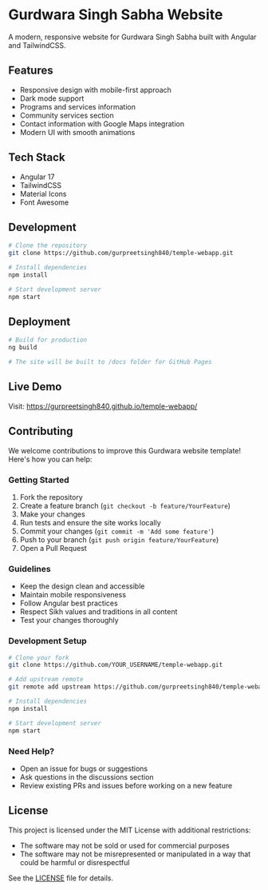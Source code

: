 # Gurdwara Singh Sabha Website

A modern, responsive website for Gurdwara Singh Sabha built with Angular and TailwindCSS.

## Features
- Responsive design with mobile-first approach
- Dark mode support
- Programs and services information
- Community services section
- Contact information with Google Maps integration
- Modern UI with smooth animations

## Tech Stack
- Angular 17
- TailwindCSS
- Material Icons
- Font Awesome

## Development
```bash
# Clone the repository
git clone https://github.com/gurpreetsingh840/temple-webapp.git

# Install dependencies
npm install

# Start development server
npm start
```

## Deployment
```bash
# Build for production
ng build

# The site will be built to /docs folder for GitHub Pages
```

## Live Demo
Visit: https://gurpreetsingh840.github.io/temple-webapp/

## Contributing
We welcome contributions to improve this Gurdwara website template! Here's how you can help:

### Getting Started
1. Fork the repository
2. Create a feature branch (`git checkout -b feature/YourFeature`)
3. Make your changes
4. Run tests and ensure the site works locally
5. Commit your changes (`git commit -m 'Add some feature'`)
6. Push to your branch (`git push origin feature/YourFeature`)
7. Open a Pull Request

### Guidelines
- Keep the design clean and accessible
- Maintain mobile responsiveness
- Follow Angular best practices
- Respect Sikh values and traditions in all content
- Test your changes thoroughly

### Development Setup
```bash
# Clone your fork
git clone https://github.com/YOUR_USERNAME/temple-webapp.git

# Add upstream remote
git remote add upstream https://github.com/gurpreetsingh840/temple-webapp.git

# Install dependencies
npm install

# Start development server
npm start
```

### Need Help?
- Open an issue for bugs or suggestions
- Ask questions in the discussions section
- Review existing PRs and issues before working on a new feature

## License
This project is licensed under the MIT License with additional restrictions:
- The software may not be sold or used for commercial purposes
- The software may not be misrepresented or manipulated in a way that could be harmful or disrespectful

See the [LICENSE](LICENSE) file for details.
